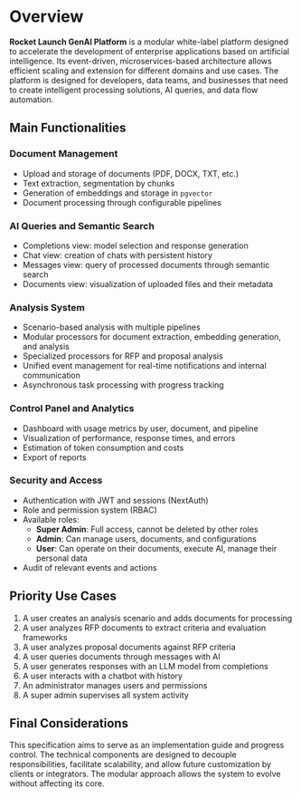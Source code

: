 # Overview

**Rocket Launch GenAI Platform** is a modular white-label platform designed to accelerate the development of enterprise applications based on artificial intelligence. Its event-driven, microservices-based architecture allows efficient scaling and extension for different domains and use cases. The platform is designed for developers, data teams, and businesses that need to create intelligent processing solutions, AI queries, and data flow automation.

## Main Functionalities

### Document Management

- Upload and storage of documents (PDF, DOCX, TXT, etc.)
- Text extraction, segmentation by chunks
- Generation of embeddings and storage in `pgvector`
- Document processing through configurable pipelines

### AI Queries and Semantic Search

- Completions view: model selection and response generation
- Chat view: creation of chats with persistent history
- Messages view: query of processed documents through semantic search
- Documents view: visualization of uploaded files and their metadata

### Analysis System

- Scenario-based analysis with multiple pipelines
- Modular processors for document extraction, embedding generation, and analysis
- Specialized processors for RFP and proposal analysis
- Unified event management for real-time notifications and internal communication
- Asynchronous task processing with progress tracking

### Control Panel and Analytics

- Dashboard with usage metrics by user, document, and pipeline
- Visualization of performance, response times, and errors
- Estimation of token consumption and costs
- Export of reports

### Security and Access

- Authentication with JWT and sessions (NextAuth)
- Role and permission system (RBAC)
- Available roles:
  - **Super Admin**: Full access, cannot be deleted by other roles
  - **Admin**: Can manage users, documents, and configurations
  - **User**: Can operate on their documents, execute AI, manage their personal data
- Audit of relevant events and actions

## Priority Use Cases

1. A user creates an analysis scenario and adds documents for processing
2. A user analyzes RFP documents to extract criteria and evaluation frameworks
3. A user analyzes proposal documents against RFP criteria
4. A user queries documents through messages with AI
5. A user generates responses with an LLM model from completions
6. A user interacts with a chatbot with history
7. An administrator manages users and permissions
8. A super admin supervises all system activity

## Final Considerations

This specification aims to serve as an implementation guide and progress control. The technical components are designed to decouple responsibilities, facilitate scalability, and allow future customization by clients or integrators. The modular approach allows the system to evolve without affecting its core. 